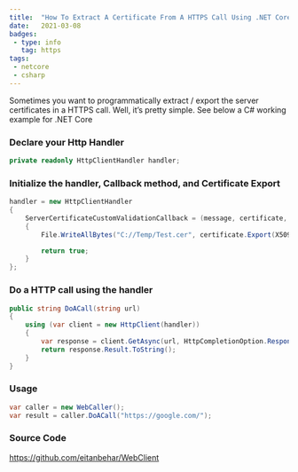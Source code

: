 ```yaml
---
title:  "How To Extract A Certificate From A HTTPS Call Using .NET Core"
date:   2021-03-08 
badges: 
 - type: info
   tag: https
tags:
 - netcore
 - csharp
---
```


Sometimes you want to programmatically extract / export the server certificates in a HTTPS call. 
Well, it’s pretty simple. See below a C# working example for .NET Core

<!--more-->

### Declare your Http Handler

~~~ csharp
private readonly HttpClientHandler handler; 
~~~

### Initialize the handler, Callback method, and Certificate Export

~~~ csharp
handler = new HttpClientHandler
{
    ServerCertificateCustomValidationCallback = (message, certificate, chain, sslPolicyErrors) =>
    {
        File.WriteAllBytes("C://Temp/Test.cer", certificate.Export(X509ContentType.Cert));

        return true;
    }
};
~~~ 

### Do a HTTP call using the handler

~~~ csharp
public string DoACall(string url)
{
    using (var client = new HttpClient(handler))
    {
        var response = client.GetAsync(url, HttpCompletionOption.ResponseHeadersRead);
        return response.Result.ToString();
    }
}
~~~

### Usage

~~~ csharp
var caller = new WebCaller();
var result = caller.DoACall("https://google.com/");
~~~ 

### Source Code

<https://github.com/eitanbehar/WebClient>

